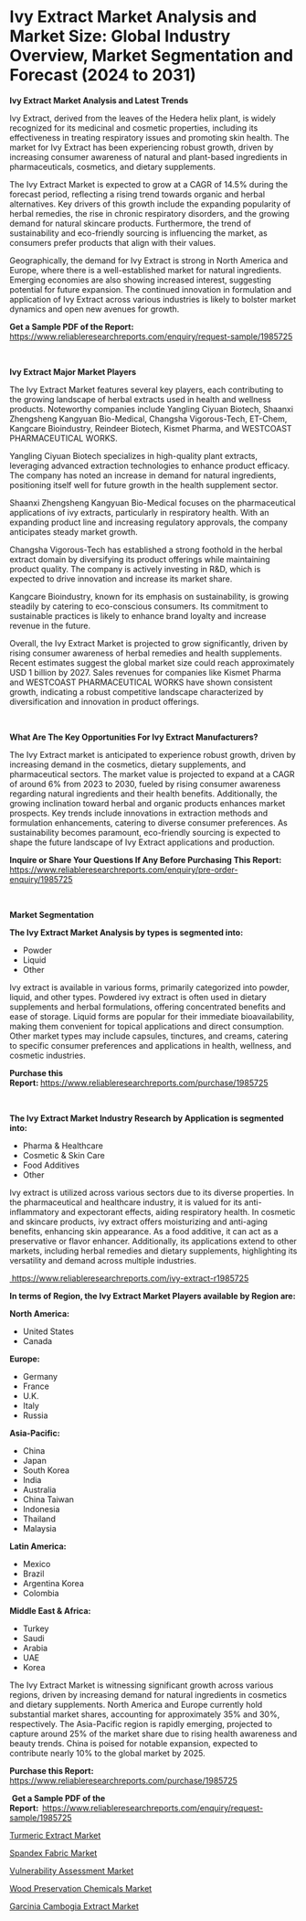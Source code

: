 <p><h1>Ivy Extract Market Analysis and Market Size: Global Industry Overview, Market Segmentation and Forecast (2024 to 2031)</h1></p><p><strong>Ivy Extract Market Analysis and Latest Trends</strong></p>
<p><p>Ivy Extract, derived from the leaves of the Hedera helix plant, is widely recognized for its medicinal and cosmetic properties, including its effectiveness in treating respiratory issues and promoting skin health. The market for Ivy Extract has been experiencing robust growth, driven by increasing consumer awareness of natural and plant-based ingredients in pharmaceuticals, cosmetics, and dietary supplements. </p><p>The Ivy Extract Market is expected to grow at a CAGR of 14.5% during the forecast period, reflecting a rising trend towards organic and herbal alternatives. Key drivers of this growth include the expanding popularity of herbal remedies, the rise in chronic respiratory disorders, and the growing demand for natural skincare products. Furthermore, the trend of sustainability and eco-friendly sourcing is influencing the market, as consumers prefer products that align with their values.</p><p>Geographically, the demand for Ivy Extract is strong in North America and Europe, where there is a well-established market for natural ingredients. Emerging economies are also showing increased interest, suggesting potential for future expansion. The continued innovation in formulation and application of Ivy Extract across various industries is likely to bolster market dynamics and open new avenues for growth.</p></p>
<p><strong>Get a Sample PDF of the Report:&nbsp;</strong> <a href="https://www.reliableresearchreports.com/enquiry/request-sample/1985725?utm_campaign=5&utm_medium=2&utm_source=Github&utm_content=ia&utm_term=15112024&utm_id=ivy-extract">https://www.reliableresearchreports.com/enquiry/request-sample/1985725</a></p>
<p>&nbsp;</p>
<p><strong>Ivy Extract Major Market Players</strong></p>
<p><p>The Ivy Extract Market features several key players, each contributing to the growing landscape of herbal extracts used in health and wellness products. Noteworthy companies include Yangling Ciyuan Biotech, Shaanxi Zhengsheng Kangyuan Bio-Medical, Changsha Vigorous-Tech, ET-Chem, Kangcare Bioindustry, Reindeer Biotech, Kismet Pharma, and WESTCOAST PHARMACEUTICAL WORKS.</p><p>Yangling Ciyuan Biotech specializes in high-quality plant extracts, leveraging advanced extraction technologies to enhance product efficacy. The company has noted an increase in demand for natural ingredients, positioning itself well for future growth in the health supplement sector.</p><p>Shaanxi Zhengsheng Kangyuan Bio-Medical focuses on the pharmaceutical applications of ivy extracts, particularly in respiratory health. With an expanding product line and increasing regulatory approvals, the company anticipates steady market growth.</p><p>Changsha Vigorous-Tech has established a strong foothold in the herbal extract domain by diversifying its product offerings while maintaining product quality. The company is actively investing in R&D, which is expected to drive innovation and increase its market share.</p><p>Kangcare Bioindustry, known for its emphasis on sustainability, is growing steadily by catering to eco-conscious consumers. Its commitment to sustainable practices is likely to enhance brand loyalty and increase revenue in the future.</p><p>Overall, the Ivy Extract Market is projected to grow significantly, driven by rising consumer awareness of herbal remedies and health supplements. Recent estimates suggest the global market size could reach approximately USD 1 billion by 2027. Sales revenues for companies like Kismet Pharma and WESTCOAST PHARMACEUTICAL WORKS have shown consistent growth, indicating a robust competitive landscape characterized by diversification and innovation in product offerings.</p></p>
<p>&nbsp;</p>
<p><strong>What Are The Key Opportunities For Ivy Extract Manufacturers?</strong></p>
<p><p>The Ivy Extract market is anticipated to experience robust growth, driven by increasing demand in the cosmetics, dietary supplements, and pharmaceutical sectors. The market value is projected to expand at a CAGR of around 6% from 2023 to 2030, fueled by rising consumer awareness regarding natural ingredients and their health benefits. Additionally, the growing inclination toward herbal and organic products enhances market prospects. Key trends include innovations in extraction methods and formulation enhancements, catering to diverse consumer preferences. As sustainability becomes paramount, eco-friendly sourcing is expected to shape the future landscape of Ivy Extract applications and production.</p></p>
<p><strong>Inquire or Share Your Questions If Any Before Purchasing This Report:</strong> <a href="https://www.reliableresearchreports.com/enquiry/pre-order-enquiry/1985725?utm_campaign=5&utm_medium=2&utm_source=Github&utm_content=ia&utm_term=15112024&utm_id=ivy-extract">https://www.reliableresearchreports.com/enquiry/pre-order-enquiry/1985725</a></p>
<p>&nbsp;</p>
<p><strong>Market Segmentation</strong></p>
<p><strong>The Ivy Extract Market Analysis by types is segmented into:</strong></p>
<p><ul><li>Powder</li><li>Liquid</li><li>Other</li></ul></p>
<p><p>Ivy extract is available in various forms, primarily categorized into powder, liquid, and other types. Powdered ivy extract is often used in dietary supplements and herbal formulations, offering concentrated benefits and ease of storage. Liquid forms are popular for their immediate bioavailability, making them convenient for topical applications and direct consumption. Other market types may include capsules, tinctures, and creams, catering to specific consumer preferences and applications in health, wellness, and cosmetic industries.</p></p>
<p><strong>Purchase this Report:&nbsp;</strong><a href="https://www.reliableresearchreports.com/purchase/1985725?utm_campaign=5&utm_medium=2&utm_source=Github&utm_content=ia&utm_term=15112024&utm_id=ivy-extract">https://www.reliableresearchreports.com/purchase/1985725</a></p>
<p>&nbsp;</p>
<p><strong>The Ivy Extract Market Industry Research by Application is segmented into:</strong></p>
<p><ul><li>Pharma & Healthcare</li><li>Cosmetic & Skin Care</li><li>Food Additives</li><li>Other</li></ul></p>
<p><p>Ivy extract is utilized across various sectors due to its diverse properties. In the pharmaceutical and healthcare industry, it is valued for its anti-inflammatory and expectorant effects, aiding respiratory health. In cosmetic and skincare products, ivy extract offers moisturizing and anti-aging benefits, enhancing skin appearance. As a food additive, it can act as a preservative or flavor enhancer. Additionally, its applications extend to other markets, including herbal remedies and dietary supplements, highlighting its versatility and demand across multiple industries.</p></p>
<p><a href="https://www.reliableresearchreports.com/ivy-extract-r1985725?utm_campaign=5&utm_medium=2&utm_source=Github&utm_content=ia&utm_term=15112024&utm_id=ivy-extract">&nbsp;https://www.reliableresearchreports.com/ivy-extract-r1985725</a></p>
<p><strong>In terms of Region, the Ivy Extract Market Players available by Region are:</strong></p>
<p>
    <p> <strong> North America: </strong>
        <ul>
            <li>United States</li>
            <li>Canada</li>
        </ul>
        </p> 
    <p> <strong> Europe: </strong>
        <ul>
            <li>Germany</li>
            <li>France</li>
            <li>U.K.</li>
            <li>Italy</li>
            <li>Russia</li>
        </ul>
        </p> 
    <p> <strong> Asia-Pacific: </strong>
        <ul>
            <li>China</li>
            <li>Japan</li>
            <li>South Korea</li>
            <li>India</li>
            <li>Australia</li>
            <li>China Taiwan</li>
            <li>Indonesia</li>
            <li>Thailand</li>
            <li>Malaysia</li>
        </ul>
        </p> 
    <p> <strong> Latin America: </strong>
        <ul>
            <li>Mexico</li>
            <li>Brazil</li>
            <li>Argentina Korea</li>
            <li>Colombia</li>
        </ul>
        </p> 
    <p> <strong> Middle East & Africa: </strong>
        <ul>
            <li>Turkey</li>
            <li>Saudi</li>
            <li>Arabia</li>
            <li>UAE</li>
            <li>Korea</li>
        </ul>
    </p>
    </p>
<p><p>The Ivy Extract Market is witnessing significant growth across various regions, driven by increasing demand for natural ingredients in cosmetics and dietary supplements. North America and Europe currently hold substantial market shares, accounting for approximately 35% and 30%, respectively. The Asia-Pacific region is rapidly emerging, projected to capture around 25% of the market share due to rising health awareness and beauty trends. China is poised for notable expansion, expected to contribute nearly 10% to the global market by 2025.</p></p>
<p><strong>Purchase this Report: </strong><a href="https://www.reliableresearchreports.com/purchase/1985725?utm_campaign=5&utm_medium=2&utm_source=Github&utm_content=ia&utm_term=15112024&utm_id=ivy-extract">https://www.reliableresearchreports.com/purchase/1985725</a></p>
<p>&nbsp;<strong>Get a Sample PDF of the Report:&nbsp;&nbsp;</strong><a href="https://www.reliableresearchreports.com/enquiry/request-sample/1985725?utm_campaign=5&utm_medium=2&utm_source=Github&utm_content=ia&utm_term=15112024&utm_id=ivy-extract">https://www.reliableresearchreports.com/enquiry/request-sample/1985725</a></p>
<p><strong></strong></p>
<p><p><a href="https://github.com/lylyparadise/Market-Research-Report-List-5/blob/main/turmeric-extract-market.md?utm_campaign=5&utm_medium=2&utm_source=Github&utm_content=ia&utm_term=15112024&utm_id=ivy-extract">Turmeric Extract Market</a></p><p><a href="https://www.linkedin.com/pulse/spandex-fabric-market-innovations-trends-comprehensive-study-g8pjc?utm_campaign=5&utm_medium=2&utm_source=Github&utm_content=ia&utm_term=15112024&utm_id=ivy-extract">Spandex Fabric Market</a></p><p><a href="https://issuu.com/reportprime-2/docs/vulnerability-assessment-market-siz_c6bcea2825f19f?utm_campaign=5&utm_medium=2&utm_source=Github&utm_content=ia&utm_term=15112024&utm_id=ivy-extract">Vulnerability Assessment Market</a></p><p><a href="https://www.linkedin.com/pulse/exploring-wood-preservation-chemicals-market-strategic-insights-cwx2c?utm_campaign=5&utm_medium=2&utm_source=Github&utm_content=ia&utm_term=15112024&utm_id=ivy-extract">Wood Preservation Chemicals Market</a></p><p><a href="https://github.com/FlorianWolf90/Market-Research-Report-List-1/blob/main/garcinia-cambogia-extract-market.md?utm_campaign=5&utm_medium=2&utm_source=Github&utm_content=ia&utm_term=15112024&utm_id=ivy-extract">Garcinia Cambogia Extract Market</a></p></p>